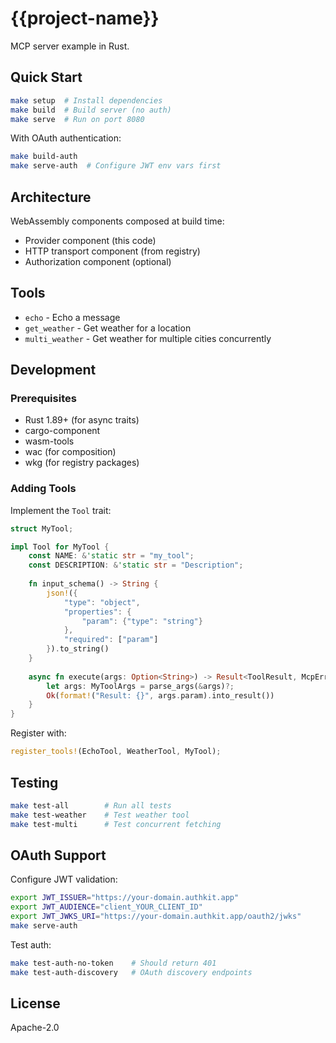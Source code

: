 # {{project-name}}

MCP server example in Rust.

## Quick Start

```bash
make setup  # Install dependencies
make build  # Build server (no auth)
make serve  # Run on port 8080
```

With OAuth authentication:
```bash
make build-auth
make serve-auth  # Configure JWT env vars first
```

## Architecture

WebAssembly components composed at build time:
- Provider component (this code)
- HTTP transport component (from registry)
- Authorization component (optional)

## Tools

- `echo` - Echo a message
- `get_weather` - Get weather for a location
- `multi_weather` - Get weather for multiple cities concurrently

## Development

### Prerequisites

- Rust 1.89+ (for async traits)
- cargo-component
- wasm-tools
- wac (for composition)
- wkg (for registry packages)

### Adding Tools

Implement the `Tool` trait:

```rust
struct MyTool;

impl Tool for MyTool {
    const NAME: &'static str = "my_tool";
    const DESCRIPTION: &'static str = "Description";
    
    fn input_schema() -> String {
        json!({
            "type": "object",
            "properties": {
                "param": {"type": "string"}
            },
            "required": ["param"]
        }).to_string()
    }
    
    async fn execute(args: Option<String>) -> Result<ToolResult, McpError> {
        let args: MyToolArgs = parse_args(&args)?;
        Ok(format!("Result: {}", args.param).into_result())
    }
}
```

Register with:
```rust
register_tools!(EchoTool, WeatherTool, MyTool);
```

## Testing

```bash
make test-all        # Run all tests
make test-weather    # Test weather tool
make test-multi      # Test concurrent fetching
```

## OAuth Support

Configure JWT validation:
```bash
export JWT_ISSUER="https://your-domain.authkit.app"
export JWT_AUDIENCE="client_YOUR_CLIENT_ID"
export JWT_JWKS_URI="https://your-domain.authkit.app/oauth2/jwks"
make serve-auth
```

Test auth:
```bash
make test-auth-no-token    # Should return 401
make test-auth-discovery   # OAuth discovery endpoints
```

## License

Apache-2.0